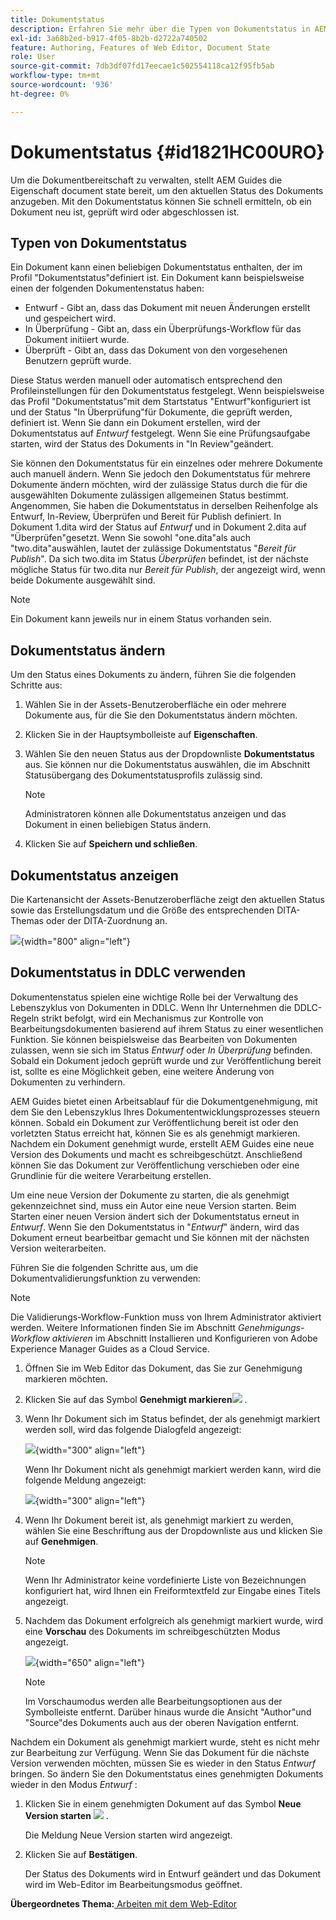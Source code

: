 ```yaml
---
title: Dokumentstatus
description: Erfahren Sie mehr über die Typen von Dokumentstatus in AEM Guides. Erfahren Sie, wie Sie den Dokumentstatus ändern oder anzeigen und den Dokumentstatus in DDLC verwenden.
exl-id: 3a68b2ed-b917-4f05-8b2b-d2722a740502
feature: Authoring, Features of Web Editor, Document State
role: User
source-git-commit: 7db3df07fd17eecae1c502554118ca12f95fb5ab
workflow-type: tm+mt
source-wordcount: '936'
ht-degree: 0%

---
```


# Dokumentstatus {#id1821HC00URO}

Um die Dokumentbereitschaft zu verwalten, stellt AEM Guides die Eigenschaft document state bereit, um den aktuellen Status des Dokuments anzugeben. Mit den Dokumentstatus können Sie schnell ermitteln, ob ein Dokument neu ist, geprüft wird oder abgeschlossen ist.

## Typen von Dokumentstatus

Ein Dokument kann einen beliebigen Dokumentstatus enthalten, der im Profil &quot;Dokumentstatus&quot;definiert ist. Ein Dokument kann beispielsweise einen der folgenden Dokumentenstatus haben:

- Entwurf - Gibt an, dass das Dokument mit neuen Änderungen erstellt und gespeichert wird.
- In Überprüfung - Gibt an, dass ein Überprüfungs-Workflow für das Dokument initiiert wurde.
- Überprüft - Gibt an, dass das Dokument von den vorgesehenen Benutzern geprüft wurde.

Diese Status werden manuell oder automatisch entsprechend den Profileinstellungen für den Dokumentstatus festgelegt. Wenn beispielsweise das Profil &quot;Dokumentstatus&quot;mit dem Startstatus &quot;Entwurf&quot;konfiguriert ist und der Status &quot;In Überprüfung&quot;für Dokumente, die geprüft werden, definiert ist. Wenn Sie dann ein Dokument erstellen, wird der Dokumentstatus auf *Entwurf* festgelegt. Wenn Sie eine Prüfungsaufgabe starten, wird der Status des Dokuments in &quot;In Review&quot;geändert.

Sie können den Dokumentstatus für ein einzelnes oder mehrere Dokumente auch manuell ändern. Wenn Sie jedoch den Dokumentstatus für mehrere Dokumente ändern möchten, wird der zulässige Status durch die für die ausgewählten Dokumente zulässigen allgemeinen Status bestimmt. Angenommen, Sie haben die Dokumentstatus in derselben Reihenfolge als Entwurf, In-Review, Überprüfen und Bereit für Publish definiert. In Dokument 1.dita wird der Status auf *Entwurf* und in Dokument 2.dita auf &quot;Überprüfen&quot;gesetzt. Wenn Sie sowohl &quot;one.dita&quot;als auch &quot;two.dita&quot;auswählen, lautet der zulässige Dokumentstatus &quot;*Bereit für Publish*&quot;. Da sich two.dita im Status *Überprüfen* befindet, ist der nächste mögliche Status für two.dita nur *Bereit für Publish*, der angezeigt wird, wenn beide Dokumente ausgewählt sind.

>[!NOTE]
>
> Ein Dokument kann jeweils nur in einem Status vorhanden sein.

## Dokumentstatus ändern

Um den Status eines Dokuments zu ändern, führen Sie die folgenden Schritte aus:

1. Wählen Sie in der Assets-Benutzeroberfläche ein oder mehrere Dokumente aus, für die Sie den Dokumentstatus ändern möchten.
1. Klicken Sie in der Hauptsymbolleiste auf **Eigenschaften**.
1. Wählen Sie den neuen Status aus der Dropdownliste **Dokumentstatus** aus. Sie können nur die Dokumentstatus auswählen, die im Abschnitt Statusübergang des Dokumentstatusprofils zulässig sind.

   >[!NOTE]
   >
   >Administratoren können alle Dokumentstatus anzeigen und das Dokument in einen beliebigen Status ändern.

1. Klicken Sie auf **Speichern und schließen**.

## Dokumentstatus anzeigen

Die Kartenansicht der Assets-Benutzeroberfläche zeigt den aktuellen Status sowie das Erstellungsdatum und die Größe des entsprechenden DITA-Themas oder der DITA-Zuordnung an.

![](images/document_state.png){width="800" align="left"}

## Dokumentstatus in DDLC verwenden

Dokumentenstatus spielen eine wichtige Rolle bei der Verwaltung des Lebenszyklus von Dokumenten in DDLC. Wenn Ihr Unternehmen die DDLC-Regeln strikt befolgt, wird ein Mechanismus zur Kontrolle von Bearbeitungsdokumenten basierend auf ihrem Status zu einer wesentlichen Funktion. Sie können beispielsweise das Bearbeiten von Dokumenten zulassen, wenn sie sich im Status *Entwurf* oder *In Überprüfung* befinden. Sobald ein Dokument jedoch geprüft wurde und zur Veröffentlichung bereit ist, sollte es eine Möglichkeit geben, eine weitere Änderung von Dokumenten zu verhindern.

AEM Guides bietet einen Arbeitsablauf für die Dokumentgenehmigung, mit dem Sie den Lebenszyklus Ihres Dokumententwicklungsprozesses steuern können. Sobald ein Dokument zur Veröffentlichung bereit ist oder den vorletzten Status erreicht hat, können Sie es als genehmigt markieren. Nachdem ein Dokument genehmigt wurde, erstellt AEM Guides eine neue Version des Dokuments und macht es schreibgeschützt. Anschließend können Sie das Dokument zur Veröffentlichung verschieben oder eine Grundlinie für die weitere Verarbeitung erstellen.

Um eine neue Version der Dokumente zu starten, die als genehmigt gekennzeichnet sind, muss ein Autor eine neue Version starten. Beim Starten einer neuen Version ändert sich der Dokumentstatus erneut in *Entwurf*. Wenn Sie den Dokumentstatus in &quot;*Entwurf*&quot; ändern, wird das Dokument erneut bearbeitbar gemacht und Sie können mit der nächsten Version weiterarbeiten.

Führen Sie die folgenden Schritte aus, um die Dokumentvalidierungsfunktion zu verwenden:

>[!NOTE]
>
> Die Validierungs-Workflow-Funktion muss von Ihrem Administrator aktiviert werden. Weitere Informationen finden Sie im Abschnitt *Genehmigungs-Workflow aktivieren* im Abschnitt Installieren und Konfigurieren von Adobe Experience Manager Guides as a Cloud Service.

1. Öffnen Sie im Web Editor das Dokument, das Sie zur Genehmigung markieren möchten.

1. Klicken Sie auf das Symbol **Genehmigt markieren**![](images/mark_approve_icon.svg) .

1. Wenn Ihr Dokument sich im Status befindet, der als genehmigt markiert werden soll, wird das folgende Dialogfeld angezeigt:

   ![](images/mark-approved-correct-state.png){width="300" align="left"}

   Wenn Ihr Dokument nicht als genehmigt markiert werden kann, wird die folgende Meldung angezeigt:

   ![](images/mark-approved-incorrect-state.png){width="300" align="left"}

1. Wenn Ihr Dokument bereit ist, als genehmigt markiert zu werden, wählen Sie eine Beschriftung aus der Dropdownliste aus und klicken Sie auf **Genehmigen**.

   >[!NOTE]
   >
   > Wenn Ihr Administrator keine vordefinierte Liste von Bezeichnungen konfiguriert hat, wird Ihnen ein Freiformtextfeld zur Eingabe eines Titels angezeigt.

1. Nachdem das Dokument erfolgreich als genehmigt markiert wurde, wird eine **Vorschau** des Dokuments im schreibgeschützten Modus angezeigt.

   ![](images/approved-doc-read-only.png){width="650" align="left"}

   >[!NOTE]
   >
   > Im Vorschaumodus werden alle Bearbeitungsoptionen aus der Symbolleiste entfernt. Darüber hinaus wurde die Ansicht &quot;Author&quot;und &quot;Source&quot;des Dokuments auch aus der oberen Navigation entfernt.


Nachdem ein Dokument als genehmigt markiert wurde, steht es nicht mehr zur Bearbeitung zur Verfügung. Wenn Sie das Dokument für die nächste Version verwenden möchten, müssen Sie es wieder in den Status *Entwurf* bringen. So ändern Sie den Dokumentstatus eines genehmigten Dokuments wieder in den Modus *Entwurf* :

1. Klicken Sie in einem genehmigten Dokument auf das Symbol **Neue Version starten** ![](images/approved-restart-draft-mode-icon.svg) .

   Die Meldung Neue Version starten wird angezeigt.

1. Klicken Sie auf **Bestätigen**.

   Der Status des Dokuments wird in Entwurf geändert und das Dokument wird im Web-Editor im Bearbeitungsmodus geöffnet.


**Übergeordnetes Thema:**[ Arbeiten mit dem Web-Editor](web-editor.md)
